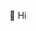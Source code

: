 👋 Hi


<!---
kiminoth/kiminoth is a ✨ special ✨ repository because its `README.md` (this file) appears on your GitHub profile.
You can click the Preview link to take a look at your changes.
--->
